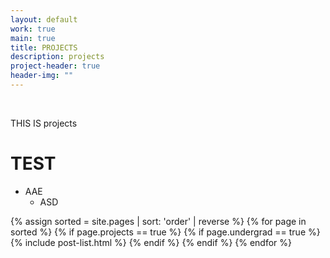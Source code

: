 ```yaml
---
layout: default
work: true
main: true
title: PROJECTS
description: projects
project-header: true
header-img: ""
---
```



&nbsp;


THIS IS projects

# TEST
- AAE
     - ASD





<div class="catalogue">
{% assign sorted = site.pages | sort: 'order' | reverse %}
{% for page in sorted %}
{% if page.projects == true %}
     {% if page.undergrad == true %}
          {% include post-list.html %}
{% endif %}
{% endif %}
{% endfor %}
</div>
